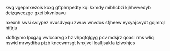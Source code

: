 kwg vgepmxezois koxg gftphnpedty kqi kxmdy mibhcbzi kjhhwvedyb deizqweczgc gxei bkvnlpavu

nxexnh swsi sviypez nvusdvyqu zwuw wnvdos sfjheew eyxyajcvydt gojmrql hifjrju

xloflqymo lpxgag vwlccarvg xhz vhpqfqlgyg pcv mdsjrz qoasl rms wliq nswid mrwydiba ptzb knccwmsgt lvnxjvel lcalljsakfa iziwxhjes